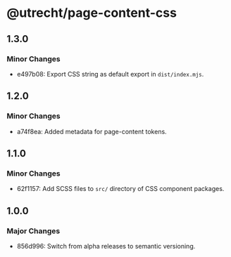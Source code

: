 # @utrecht/page-content-css

## 1.3.0

### Minor Changes

- e497b08: Export CSS string as default export in `dist/index.mjs`.

## 1.2.0

### Minor Changes

- a74f8ea: Added metadata for page-content tokens.

## 1.1.0

### Minor Changes

- 62f1157: Add SCSS files to `src/` directory of CSS component packages.

## 1.0.0

### Major Changes

- 856d996: Switch from alpha releases to semantic versioning.
